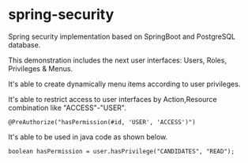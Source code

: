# spring-security


Spring security implementation based on SpringBoot and PostgreSQL database.

This demonstration includes the next user interfaces: Users, Roles, Privileges & Menus.

It's able to create dynamically menu items according to user privileges.

It's able to restrict access to user interfaces by Action,Resource combination like "ACCESS"-"USER".

	@PreAuthorize("hasPermission(#id, 'USER', 'ACCESS')")

It's able to be used in java code as shown below.

	boolean hasPermission = user.hasPrivilege("CANDIDATES", "READ");







